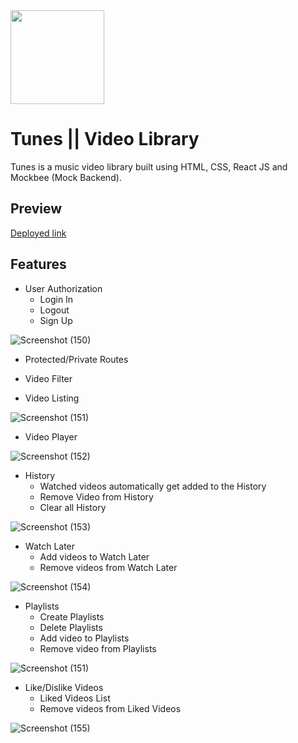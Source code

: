 
<!-- ![playIcon](https://user-images.githubusercontent.com/73722262/172462955-ff8a0d7b-b133-4bf4-a7d3-19272a1037f5.jpg ) -->

<img src="https://user-images.githubusercontent.com/73722262/172462955-ff8a0d7b-b133-4bf4-a7d3-19272a1037f5.jpg" width="150" />

# Tunes || Video Library 
Tunes is a music video library built using  HTML, CSS, React JS and Mockbee (Mock Backend).

## Preview

  [Deployed link](https://vid-tunes.netlify.app/)
  


## Features

- User Authorization
  - Login In
  - Logout
  - Sign Up


![Screenshot (150)](https://user-images.githubusercontent.com/73722262/172465977-c528f7d2-dd22-4e96-922d-9d8c1732472f.png)

- Protected/Private Routes

- Video Filter
 
- Video Listing

![Screenshot (151)](https://user-images.githubusercontent.com/73722262/172466024-d3d15ade-b9a5-4da0-9ded-8afc2a5cdcdb.png)





- Video Player


![Screenshot (152)](https://user-images.githubusercontent.com/73722262/172466133-e43d8331-799e-4b63-a55e-f7a995e3fc37.png)



- History
  - Watched videos automatically get added to the History
  - Remove Video from History
  - Clear all History


![Screenshot (153)](https://user-images.githubusercontent.com/73722262/172466266-76b596c6-004e-4b17-b11d-0761c8e8a114.png)



- Watch Later
  - Add videos to Watch Later
  - Remove videos from Watch Later


![Screenshot (154)](https://user-images.githubusercontent.com/73722262/172466309-a598ab49-28a1-41ac-825c-8213a121e7af.png)


- Playlists
  - Create Playlists
  - Delete Playlists
  - Add video to Playlists
  - Remove video from Playlists

![Screenshot (151)](https://user-images.githubusercontent.com/73722262/172466711-8ddcdab1-b521-482c-93f9-6dd26e6b5449.png)

- Like/Dislike Videos
  - Liked Videos List
  - Remove videos from Liked Videos

![Screenshot (155)](https://user-images.githubusercontent.com/73722262/172466205-b58cc9d2-0a03-4b75-8b58-1feec17f01f3.png)





 

